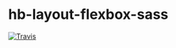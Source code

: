 # hb-layout-flexbox-sass

[![Travis](https://img.shields.io/travis/andres9722/hb-layout-flexbox-sass.svg)](https://travis-ci.org/andres9722/hb-layout-flexbox-sass/)

